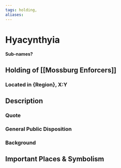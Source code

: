 ```yaml
---
tags: holding,
aliases:
---
```

# Hyacynthyia
#### Sub-names?
## Holding of [[Mossburg Enforcers]]
### Located in {Region}, X:Y
## Description
### Quote

### General Public Disposition

### Background
## Important Places & Symbolism


